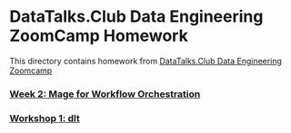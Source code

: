# DataTalks.Club Data Engineering ZoomCamp Homework

This directory contains homework from [DataTalks.Club Data Engineering Zoomcamp](https://github.com/DataTalksClub/data-engineering-zoomcamp/tree/main)

### [Week 2: Mage for Workflow Orchestration](week2_mage/)

### [Workshop 1: dlt](dlt_wkshp/)